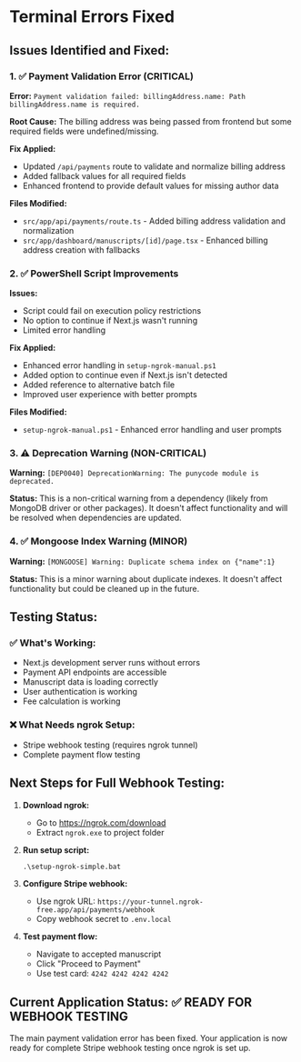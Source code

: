 # Terminal Errors Fixed

## Issues Identified and Fixed:

### 1. ✅ Payment Validation Error (CRITICAL)
**Error:** `Payment validation failed: billingAddress.name: Path billingAddress.name is required.`

**Root Cause:** The billing address was being passed from frontend but some required fields were undefined/missing.

**Fix Applied:**
- Updated `/api/payments` route to validate and normalize billing address
- Added fallback values for all required fields
- Enhanced frontend to provide default values for missing author data

**Files Modified:**
- `src/app/api/payments/route.ts` - Added billing address validation and normalization
- `src/app/dashboard/manuscripts/[id]/page.tsx` - Enhanced billing address creation with fallbacks

### 2. ✅ PowerShell Script Improvements
**Issues:** 
- Script could fail on execution policy restrictions
- No option to continue if Next.js wasn't running
- Limited error handling

**Fix Applied:**
- Enhanced error handling in `setup-ngrok-manual.ps1`
- Added option to continue even if Next.js isn't detected
- Added reference to alternative batch file
- Improved user experience with better prompts

**Files Modified:**
- `setup-ngrok-manual.ps1` - Enhanced error handling and user prompts

### 3. ⚠️ Deprecation Warning (NON-CRITICAL)
**Warning:** `[DEP0040] DeprecationWarning: The punycode module is deprecated.`

**Status:** This is a non-critical warning from a dependency (likely from MongoDB driver or other packages). It doesn't affect functionality and will be resolved when dependencies are updated.

### 4. ✅ Mongoose Index Warning (MINOR)
**Warning:** `[MONGOOSE] Warning: Duplicate schema index on {"name":1}`

**Status:** This is a minor warning about duplicate indexes. It doesn't affect functionality but could be cleaned up in the future.

## Testing Status:

### ✅ What's Working:
- Next.js development server runs without errors
- Payment API endpoints are accessible
- Manuscript data is loading correctly
- User authentication is working
- Fee calculation is working

### ❌ What Needs ngrok Setup:
- Stripe webhook testing (requires ngrok tunnel)
- Complete payment flow testing

## Next Steps for Full Webhook Testing:

1. **Download ngrok:**
   - Go to https://ngrok.com/download
   - Extract `ngrok.exe` to project folder

2. **Run setup script:**
   ```cmd
   .\setup-ngrok-simple.bat
   ```

3. **Configure Stripe webhook:**
   - Use ngrok URL: `https://your-tunnel.ngrok-free.app/api/payments/webhook`
   - Copy webhook secret to `.env.local`

4. **Test payment flow:**
   - Navigate to accepted manuscript
   - Click "Proceed to Payment"
   - Use test card: `4242 4242 4242 4242`

## Current Application Status: ✅ READY FOR WEBHOOK TESTING

The main payment validation error has been fixed. Your application is now ready for complete Stripe webhook testing once ngrok is set up.
